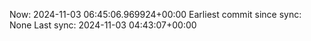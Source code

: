 Now: 2024-11-03 06:45:06.969924+00:00 Earliest commit since sync: None Last sync: 2024-11-03 04:43:07+00:00
